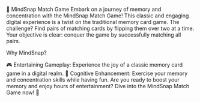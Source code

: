 🧠 MindSnap Match Game
Embark on a journey of memory and concentration with the MindSnap Match Game! This classic and engaging digital experience is a twist on the traditional memory card game. The challenge? Find pairs of matching cards by flipping them over two at a time. Your objective is clear: conquer the game by successfully matching all pairs.

Why MindSnap?

🎮 Entertaining Gameplay: Experience the joy of a classic memory card game in a digital realm.
🤔 Cognitive Enhancement: Exercise your memory and concentration skills while having fun.
Are you ready to boost your memory and enjoy hours of entertainment? Dive into the MindSnap Match Game now! 🌟
